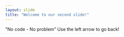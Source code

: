 ```yaml
---
layout: slide
title: "Welcome to our second slide!"
---
```

"No code - No problem"
Use the left arrow to go back!
